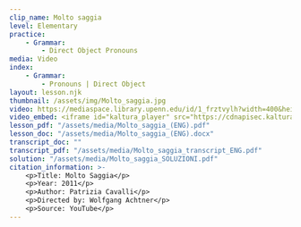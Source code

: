 ```yaml
---
clip_name: Molto saggia
level: Elementary
practice: 
    - Grammar: 
        - Direct Object Pronouns
media: Video
index: 
    - Grammar: 
        - Pronouns | Direct Object
layout: lesson.njk
thumbnail: /assets/img/Molto_saggia.jpg
video: https://mediaspace.library.upenn.edu/id/1_frztvylh?width=400&height=285&playerId=52628472
video_embed: <iframe id="kaltura_player" src="https://cdnapisec.kaltura.com/p/1147242/sp/114724200/embedIframeJs/uiconf_id/9757771/partner_id/1147242?iframeembed=true&playerId=kaltura_player&entry_id=1_frztvylh&flashvars[streamerType]=auto&amp;flashvars[localizationCode]=en&amp;flashvars[sideBarContainer.plugin]=true&amp;flashvars[sideBarContainer.position]=left&amp;flashvars[sideBarContainer.clickToClose]=true&amp;flashvars[chapters.plugin]=true&amp;flashvars[chapters.layout]=vertical&amp;flashvars[chapters.thumbnailRotator]=false&amp;flashvars[streamSelector.plugin]=true&amp;flashvars[EmbedPlayer.SpinnerTarget]=videoHolder&amp;flashvars[dualScreen.plugin]=true&amp;flashvars[Kaltura.addCrossoriginToIframe]=true&amp;&wid=1_neiq2roj" width="400" height="285" allowfullscreen webkitallowfullscreen mozAllowFullScreen allow="autoplay *; fullscreen *; encrypted-media *" sandbox="allow-downloads allow-forms allow-same-origin allow-scripts allow-top-navigation allow-pointer-lock allow-popups allow-modals allow-orientation-lock allow-popups-to-escape-sandbox allow-presentation allow-top-navigation-by-user-activation" frameborder="0" title="Molto_saggia"></iframe>
lesson_pdf: "/assets/media/Molto_saggia_(ENG).pdf"
lesson_doc: "/assets/media/Molto_saggia_(ENG).docx"
transcript_doc: ""
transcript_pdf: "/assets/media/Molto_saggia_transcript_ENG.pdf"
solution: "/assets/media/Molto_saggia_SOLUZIONI.pdf"
citation_information: >- 
    <p>Title: Molto Saggia</p>
    <p>Year: 2011</p>
    <p>Author: Patrizia Cavalli</p>
    <p>Directed by: Wolfgang Achtner</p>
    <p>Source: YouTube</p>
---
```

